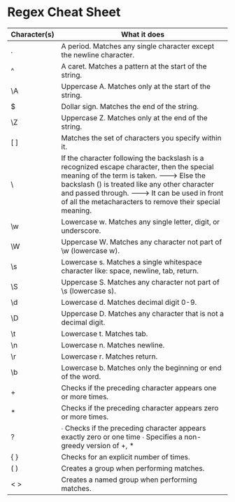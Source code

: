 # Regex Cheat Sheet

| Character(s) | What it does |
|--------------|--------------|
. | A period. Matches any single character except the newline character.
^ | A caret. Matches a pattern at the start of the string.
\A| Uppercase A. Matches only at the start of the string.
$ | Dollar sign. Matches the end of the string.
\Z| Uppercase Z. Matches only at the end of the string.
[ ]| Matches the set of characters you specify within it.
\ | If the character following the backslash is a recognized escape character, then the special meaning of the term is taken. ---> Else the backslash () is treated like any other character and passed through. ---> It can be used in front of all the metacharacters to remove their special meaning.
\w | Lowercase w. Matches any single letter, digit, or underscore.
\W | Uppercase W. Matches any character not part of \w (lowercase w).
\s | Lowercase s. Matches a single whitespace character like: space, newline, tab, return.
\S | Uppercase S. Matches any character not part of \s (lowercase s).
\d | Lowercase d. Matches decimal digit 0-9.
\D | Uppercase D. Matches any character that is not a decimal digit.
\t | Lowercase t. Matches tab.
\n | Lowercase n. Matches newline.
\r | Lowercase r. Matches return.
\b | Lowercase b. Matches only the beginning or end of the word.
+ | Checks if the preceding character appears one or more times.
* | Checks if the preceding character appears zero or more times.
? |∙ Checks if the preceding character appears exactly zero or one time ∙ Specifies a non-greedy version of +, *
{ } | Checks for an explicit number of times.
( ) | Creates a group when performing matches.
< > | Creates a named group when performing matches.

